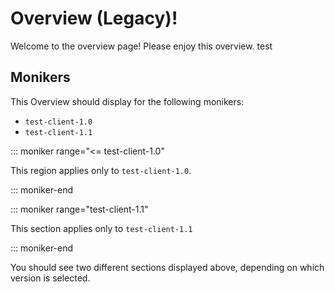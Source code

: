 # Overview (Legacy)!

Welcome to the overview page! Please enjoy this overview. test

## Monikers

This Overview should display for the following monikers:

* `test-client-1.0`
* `test-client-1.1`

::: moniker range="<= test-client-1.0"

This region applies only to `test-client-1.0`.

::: moniker-end

::: moniker range="test-client-1.1"

This section applies only to `test-client-1.1`

::: moniker-end

You should see two different sections displayed above, depending on which version is selected.
